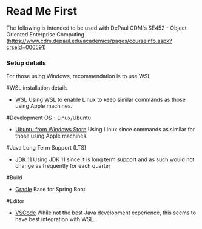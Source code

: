 # Read Me First
The following is intended to be used with DePaul CDM's SE452 - Object Oriented Enterprise Computing (https://www.cdm.depaul.edu/academics/pages/courseinfo.aspx?crseId=006591)

### Setup details
For those using Windows, recommendation is to use WSL 

#WSL installation details
* [WSL](https://docs.microsoft.com/en-us/windows/wsl/install-win10)
Using WSL to enable Linux to keep similar commands as those using Apple machines.

#Development OS - Linux/Ubuntu
* [Ubuntu from Windows Store](https://www.microsoft.com/en-us/p/ubuntu/9nblggh4msv6)
Using Linux since commands as similar for those using Apple machines.

#Java Long Term Support (LTS)
* [JDK 11](https://openjdk.java.net/)
Using JDK 11 since it is long term support and as such would not change as frequently for each quarter

#Build
* [Gradle](https://gradle.org/)
Base for Spring Boot

#Editor
* [VSCode](https://code.visualstudio.com/)
While not the best Java development experience, this seems to have best integration with WSL.

###

